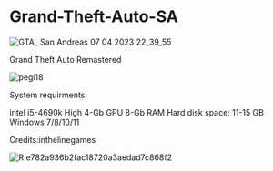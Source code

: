 # Grand-Theft-Auto-SA

![GTA_ San Andreas 07 04 2023 22_39_55](https://user-images.githubusercontent.com/91149847/233701393-286df09a-89e7-4a4c-ae1b-26ede8980564.png)

Grand Theft Auto Remastered

![pegi18](https://user-images.githubusercontent.com/91149847/233701827-f0715bd1-285e-42b8-aff1-f9a3685ca056.png)

System requirments:

intel i5-4690k
High 4-Gb GPU
8-Gb RAM
Hard disk space: 11-15 GB
Windows 7/8/10/11

Credits:inthelinegames

![R e782a936b2fac18720a3aedad7c868f2](https://user-images.githubusercontent.com/91149847/233703227-0c9a8c02-bd33-43e8-b694-896a35fdb231.png)
